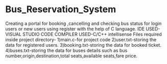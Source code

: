 # Bus_Reservation_System
Creating a portal for booking ,cancelling and checking bus status for login users or new users using register with the help of C language.
IDE USED-VISUAL STUDIO CODE
COMPILER USED-C/C++ intellisense
Files required inside project directory-
1)main.c-for project code
2)user.txt-storing the data for registered users.
3)booking.txt-storing the data for booked ticket.
4)buses.txt-storing the data for buses details such as bus number,origin,destination,total seats,available seats,fare price.
